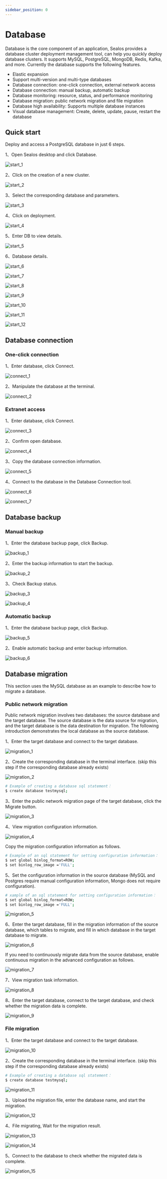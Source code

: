 ```yaml
---
sidebar_position: 0
---
```


# Database

Database is the core component of an application, Sealos provides a database cluster deployment management tool,
can help you quickly deploy database clusters. It supports MySQL, PostgreSQL, MongoDB, Redis, Kafka, and more. Currently
the database supports the following features.

+ Elastic expansion
+ Support multi-version and multi-type databases
+ Database connection: one-click connection, external network access
+ Database connection: manual backup, automatic backup
+ Database monitoring: resource, status, and performance monitoring
+ Database migration: public network migration and file migration
+ Database high availability: Supports multiple database instances
+ Visual database management: Create, delete, update, pause, restart the database

## Quick start

Deploy and access a PostgreSQL database in just 6 steps.

1、Open Sealos desktop and click Database.

![start_1](./imgs/start_1.png)

2、Click on the creation of a new cluster.

![start_2](./imgs/start_2.png)

3、Select the corresponding database and parameters.

![start_3](./imgs/start_3.png)

4、Click on deployment.

![start_4](./imgs/start_4.png)

5、Enter DB to view details.

![start_5](./imgs/start_5.png)

6、Database details.

![start_6](./imgs/start_6.png)

![start_7](./imgs/start_7.png)

![start_8](./imgs/start_8.png)

![start_9](./imgs/start_9.png)

![start_10](./imgs/start_10.png)

![start_11](./imgs/start_11.png)

![start_12](./imgs/start_12.png)

## Database connection

### One-click connection

1、Enter database, click Connect.

![connect_1](./imgs/connect_1.png)

2、Manipulate the database at the terminal.

![connect_2](./imgs/connect_2.png)

### Extranet access

1、Enter database, click Connect.

![connect_3](./imgs/connect_3.png)

2、Confirm open database.

![connect_4](./imgs/connect_4.png)

3、Copy the database connection information.

![connect_5](./imgs/connect_5.png)

4、Connect to the database in the Database Connection tool.

![connect_6](./imgs/connect_6.png)

![connect_7](./imgs/connect_7.png)

## Database backup

### Manual backup

1、Enter the database backup page, click Backup.

![backup_1](./imgs/backup_1.png)

2、Enter the backup information to start the backup.

![backup_2](./imgs/backup_2.png)

3、Check Backup status.

![backup_3](./imgs/backup_3.png)

![backup_4](./imgs/backup_4.png)

### Automatic backup

1、Enter the database backup page, click Backup.

![backup_5](./imgs/backup_5.png)

2、Enable automatic backup and enter backup information.

![backup_6](./imgs/backup_6.png)

## Database migration

This section uses the MySQL database as an example to describe how to migrate a database.

### Public network migration

Public network migration involves two databases: the source database and the target database. The source database is the
data source for migration, and the target database is the data destination for migration. The following introduction
demonstrates the local database as the source database.

1、Enter the target database and connect to the target database.

![migration_1](./imgs/migration_1.png)

2、Create the corresponding database in the terminal interface. (skip this step if the corresponding database already
exists)

![migration_2](./imgs/migration_2.png)

```bash
# Example of creating a database sql statement：
$ create database testmysql;
```

3、Enter the public network migration page of the target database, click the Migrate button.

![migration_3](./imgs/migration_3.png)

4、View migration configuration information.

![migration_4](./imgs/migration_4.png)

Copy the migration configuration information as follows.

```bash
# Example of an sql statement for setting configuration information：
$ set global binlog_format=ROW;
$ set binlog_row_image ='FULL';
```

5、Set the configuration information in the source database (MySQL and Postgres require manual configuration
information, Mongo does not require configuration).

```bash
# xample of an sql statement for setting configuration information：
$ set global binlog_format=ROW;
$ set binlog_row_image ='FULL';
```
![migration_5](./imgs/migration_5.png)

6、Enter the target database, fill in the migration information of the source database, which tables to migrate, and
fill in which database in the target database to migrate.

![migration_6](./imgs/migration_6.png)

If you need to continuously migrate data from the source database, enable continuous migration in the advanced
configuration as follows.

![migration_7](./imgs/migration_7.png)

7、View migration task information.

![migration_8](./imgs/migration_8.png)

8、Enter the target database, connect to the target database, and check whether the migration data is complete.

![migration_9](./imgs/migration_9.png)

### File migration

1、Enter the target database and connect to the target database.

![migration_10](./imgs/migration_10.png)

2、Create the corresponding database in the terminal interface. (skip this step if the corresponding database already
exists)

```bash
# Example of creating a database sql statement：
$ create database testmysql;
```
![migration_11](./imgs/migration_11.png)

3、Upload the migration file, enter the database name, and start the migration.

![migration_12](./imgs/migration_12.png)

4、File migrating, Wait for the migration result.

![migration_13](./imgs/migration_13.png)

![migration_14](./imgs/migration_14.png)

5、Connect to the database to check whether the migrated data is complete.

![migration_15](./imgs/migration_15.png)